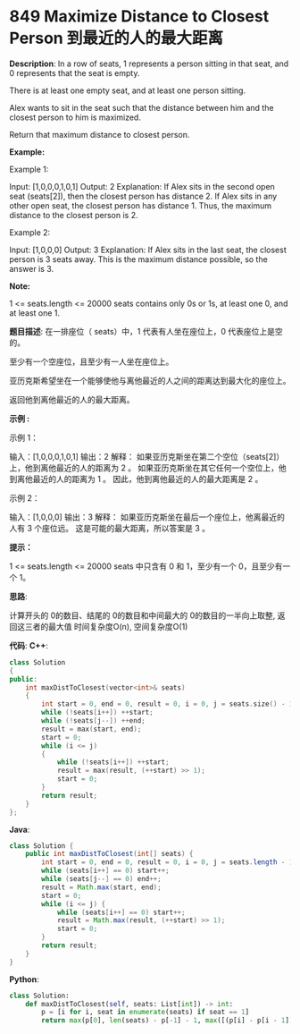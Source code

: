 # 849 Maximize Distance to Closest Person 到最近的人的最大距离

__Description__:
In a row of seats, 1 represents a person sitting in that seat, and 0 represents that the seat is empty.

There is at least one empty seat, and at least one person sitting.

Alex wants to sit in the seat such that the distance between him and the closest person to him is maximized.

Return that maximum distance to closest person.

__Example:__

Example 1:

Input: [1,0,0,0,1,0,1]
Output: 2
Explanation:
If Alex sits in the second open seat (seats[2]), then the closest person has distance 2.
If Alex sits in any other open seat, the closest person has distance 1.
Thus, the maximum distance to the closest person is 2.

Example 2:

Input: [1,0,0,0]
Output: 3
Explanation:
If Alex sits in the last seat, the closest person is 3 seats away.
This is the maximum distance possible, so the answer is 3.

__Note:__

1 <= seats.length <= 20000
seats contains only 0s or 1s, at least one 0, and at least one 1.

__题目描述__:
在一排座位（ seats）中，1 代表有人坐在座位上，0 代表座位上是空的。

至少有一个空座位，且至少有一人坐在座位上。

亚历克斯希望坐在一个能够使他与离他最近的人之间的距离达到最大化的座位上。

返回他到离他最近的人的最大距离。

__示例 :__

示例 1：

输入：[1,0,0,0,1,0,1]
输出：2
解释：
如果亚历克斯坐在第二个空位（seats[2]）上，他到离他最近的人的距离为 2 。
如果亚历克斯坐在其它任何一个空位上，他到离他最近的人的距离为 1 。
因此，他到离他最近的人的最大距离是 2 。

示例 2：

输入：[1,0,0,0]
输出：3
解释：
如果亚历克斯坐在最后一个座位上，他离最近的人有 3 个座位远。
这是可能的最大距离，所以答案是 3 。

__提示：__

1 <= seats.length <= 20000
seats 中只含有 0 和 1，至少有一个 0，且至少有一个 1。

__思路__:

计算开头的 0的数目、结尾的 0的数目和中间最大的 0的数目的一半向上取整, 返回这三者的最大值
时间复杂度O(n), 空间复杂度O(1)

__代码__:
__C++__:

```C++
class Solution 
{
public:
    int maxDistToClosest(vector<int>& seats) 
    {
        int start = 0, end = 0, result = 0, i = 0, j = seats.size() - 1;
        while (!seats[i++]) ++start;
        while (!seats[j--]) ++end;
        result = max(start, end);
        start = 0;
        while (i <= j)
        {
            while (!seats[i++]) ++start;
            result = max(result, (++start) >> 1);
            start = 0;
        }
        return result;
    }
};
```

__Java__:

```Java
class Solution {
    public int maxDistToClosest(int[] seats) {
        int start = 0, end = 0, result = 0, i = 0, j = seats.length - 1;
        while (seats[i++] == 0) start++;
        while (seats[j--] == 0) end++;
        result = Math.max(start, end);
        start = 0;
        while (i <= j) {
            while (seats[i++] == 0) start++;
            result = Math.max(result, (++start) >> 1);
            start = 0;
        }
        return result;
    }
}
```

__Python__:

```Python
class Solution:
    def maxDistToClosest(self, seats: List[int]) -> int:
        p = [i for i, seat in enumerate(seats) if seat == 1]
        return max(p[0], len(seats) - p[-1] - 1, max([(p[i] - p[i - 1]) // 2 for i in range(1, len(p))] + [0]))
```
